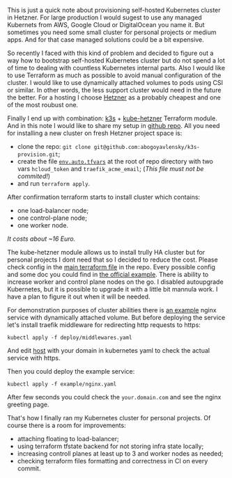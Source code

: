 This is just a quick note about provisioning self-hosted Kubernetes cluster in Hetzner.
For large production I would sugest to use any managed Kubernets from AWS, Google Cloud or DigitalOcean you name it.
But sometimes you need some small cluster for personal projects or medium apps. 
And for that case managed solutions could be a bit expensive. 

So recently I faced with this kind of problem and decided to figure out a way how to 
bootstrap self-hosted Kubernetes cluster but do not spend a lot of time 
to dealing with countless Kubernetes internal parts. 
Also I would like to use Terraform as much as possible to avoid manual configuration of the cluster.
I would like to use dynamically attached volumes to pods using CSI or similar. 
In other words, the less support cluster would need in the future the better.
For a hosting I choose [Hetzner](https://www.hetzner.com/cloud) as a probably cheapest and one of the most roubust one.

Finally I end up with combination: [k3s](https://k3s.io/) + [kube-hetzner](https://github.com/kube-hetzner/terraform-hcloud-kube-hetzner/blob/master/terraform.tfvars.example) Terraform module.
And in this note I would like to share my setup in [github repo](https://github.com/abogoyavlensky/k3s-provision).
All you need for installing a new cluster on fresh Hetzner project space is:
- clone the repo: `git clone git@github.com:abogoyavlensky/k3s-provision.git`;
- create the file [`env.auto.tfvars`](https://github.com/abogoyavlensky/k3s-provision/blob/master/env.auto.tfvars.example) at the root of repo directory with two vars `hcloud_token` and `traefik_acme_email`; (*This file must not be commited!*)
- and run `terraform apply`.

After confirmation terraform starts to install cluster which contains:
- one load-balancer node;
- one control-plane node;
- one worker node.

*It costs about ~16 Euro.*

The kube-hetzner module allows us to install trully HA cluster but for personal projects I dont need that so I decided to reduce the cost.
Please check config in the [main terraform file](https://github.com/abogoyavlensky/k3s-provision/blob/master/main.tf) in the repo.
Every possible config and some doc you could find in [the official example](https://github.com/kube-hetzner/terraform-hcloud-kube-hetzner/blob/master/terraform.tfvars.example). There is ability to increase worker and control plane nodes on the go. 
I disabled autoupgrade Kubernetes, but it is possible to upgrade it with a little bit mannula work. 
I have a plan to figure it out when it will be needed.

For demonstration purposes of cluster abilities there is [an example](https://github.com/abogoyavlensky/k3s-provision/blob/master/examples/nginx.yaml) nginx service with dynamically attached volume.
But before deploying the service let's install traefik middleware for redirecting http requests to https:

```shell
kubectl apply -f deploy/middlewares.yaml
```

And edit [host](https://github.com/abogoyavlensky/k3s-provision/blob/3fcbb9a6943b48dedb347c4f47e3f1af78e72b80/examples/nginx.yaml#L61) with your domain in kubernetes yaml to check the actual service with https.

Then you could deploy the example service:

```shell
kubectl apply -f example/nginx.yaml
```

After few seconds you could check the `your.domain.com` and see the nginx greeting page.

That's how I finally ran my Kubernetes cluster for personal projects.
Of course there is a room for improvements:
- attaching floating to load-balancer;
- using terraform tfstate backend for not storing infra state locally;
- increasing controll planes at least up to 3 and worker nodes as needed;
- checking terraform files formatting and correctness in CI on every commit.
